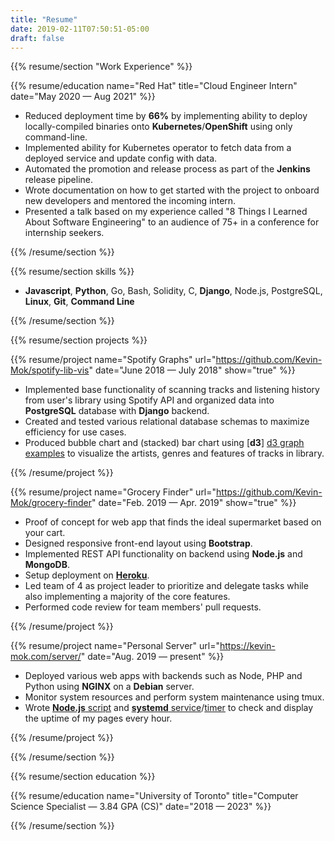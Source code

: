 ```yaml
---
title: "Resume"
date: 2019-02-11T07:50:51-05:00
draft: false
---
```

{{% resume/section "Work Experience" %}}<!--- {{{ -->

{{% resume/education name="Red Hat" 
title="Cloud Engineer Intern" date="May 2020 — Aug 2021" %}}
- Reduced deployment time by **66%** by implementing ability to 
  deploy locally-compiled binaries onto **Kubernetes**/**OpenShift**
  using only command-line. 
- Implemented ability for Kubernetes operator to fetch data 
  from a deployed service and update config with data.
- Automated the promotion and release process 
  as part of the **Jenkins** release pipeline.
- Wrote documentation on how to get started with the project to onboard new 
  developers and mentored the incoming intern.
- Presented a talk based on my experience called "8 Things I 
  Learned About Software Engineering" to an audience of 75+ 
  in a conference for internship seekers.

{{% /resume/section %}}<!--- }}} -->

{{% resume/section skills %}}<!--- {{{ -->

- **Javascript**, **Python**, Go, Bash, Solidity, C, **Django**, Node.js, PostgreSQL, **Linux**, **Git**, **Command Line**

{{% /resume/section %}}<!--- }}} -->

{{% resume/section projects %}}<!--- {{{ -->

<!--- Spotify Graphs {{{ -->

{{% resume/project name="Spotify Graphs" 
url="https://github.com/Kevin-Mok/spotify-lib-vis" date="June 2018 — July 2018" 
show="true" %}}

- Implemented base functionality of scanning tracks and listening 
  history from user's library using Spotify API and organized data 
  into **PostgreSQL** database with **Django** backend.
- Created and tested various relational database schemas to maximize 
  efficiency for use cases.
- Produced bubble chart and (stacked) bar chart using [**d3**]
[d3 graph examples] to visualize the artists, genres and features of 
tracks in library.

[d3 graph examples]: https://github.com/d3/d3/wiki/Gallery

{{% /resume/project %}}

<!--- Spotify Graphs }}} -->

<!--- Grocery Finder {{{ -->

{{% resume/project name="Grocery Finder" 
url="https://github.com/Kevin-Mok/grocery-finder" date="Feb. 2019 — Apr. 2019" 
show="true" %}}

- Proof of concept for web app that finds the ideal supermarket based on your cart.
- Designed responsive front-end layout using **Bootstrap**.
- Implemented REST API functionality on backend using **Node.js** and 
  **MongoDB**.
- Setup deployment on [**Heroku**][Grocery Finder Heroku].
- Led team of 4 as project leader to prioritize and delegate tasks while
  also implementing a majority of the core features.
- Performed code review for team members' pull requests.

[Grocery Finder Heroku]: http://www.grocery-finder.ml

{{% /resume/project %}}

<!--- Grocery Finder }}} -->

 
<!--- DigitalOcean {{{ -->

{{% resume/project name="Personal Server"
url="https://kevin-mok.com/server/" date="Aug. 2019 — present" %}}

- Deployed various web apps with backends such as Node, PHP and Python using 
  **NGINX** on a **Debian** server.
- Monitor system resources and perform system maintenance using tmux.
- Wrote [**Node.js** script][server script] and [**systemd** service][systemd service]/[timer]
  to check and display the uptime of my pages every hour.

[server script]: https://git.kevin-mok.com/Kevin-Mok/server-pages/src/branch/master/server-status.js
[systemd service]: https://git.kevin-mok.com/Kevin-Mok/server-pages/src/branch/master/server-pages.service
[timer]: https://git.kevin-mok.com/Kevin-Mok/server-pages/src/branch/master/server-pages.timer

{{% /resume/project %}}

<!--- DigitalOcean Droplet }}} -->

{{% /resume/section %}}<!--- }}} -->

{{% resume/section education %}}<!--- {{{ -->

{{% resume/education name="University of Toronto"
title="Computer Science Specialist — 3.84 GPA (CS)" date="2018 — 2023" %}}

{{% /resume/section %}}<!--- }}} -->

<!-- vim: fdm=marker -->
